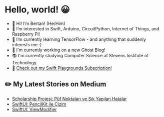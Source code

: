 # Hello, world! 😀
- 👋 Hi! I’m Bertan! (He/Him)
- 👀 I’m interested in Swift, Arduino, CircuitPython, Internet of Things, and Raspberry Pi!
- 🌱 I’m currently learning TensorFlow - and anything that suddenly interests me :)
- 🔭 I'm currently working on a new Ghost Blog!
- 📚 I'm currently studying Computer Science at Stevens Institute of Technology.
- 🎠 [Check out my Swift Playgrounds Subscription!](https://www.playgrounds.bertan.codes)
## ✏️ My Latest Stories on Medium
<!-- BLOG-POST-LIST:START -->
- [Scholarship Projesi: Püf Noktaları ve Sık Yapılan Hatalar](https://turkishkit.com/scholarship-projesi-p%C3%BCf-noktalar%C4%B1-ve-s%C4%B1k-yap%C4%B1lan-hatalar-725b4fb4dfdc?source=rss-8cc1101d47c1------2)
- [SwiftUI: PencilKit ile Çizim](https://turkishkit.com/swiftui-pencilkit-ile-%C3%A7izim-e7634014b39a?source=rss-8cc1101d47c1------2)
- [SwiftUI: ViewModifier](https://turkishkit.com/swiftui-viewmodifier-d13b8bfced56?source=rss-8cc1101d47c1------2)
<!-- BLOG-POST-LIST:END -->
<!---
BertanT/BertanT is a ✨ special ✨ repository because its `README.md` (this file) appears on your GitHub profile.
You can click the Preview link to take a look at your changes.
--->
